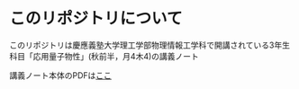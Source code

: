 # このリポジトリについて

このリポジトリは慶應義塾大学理工学部物理情報工学科で開講されている3年生科目「応用量子物性」(秋前半，月4木4)の講義ノート

講義ノート本体のPDFは[ここ](./main.pdf)
